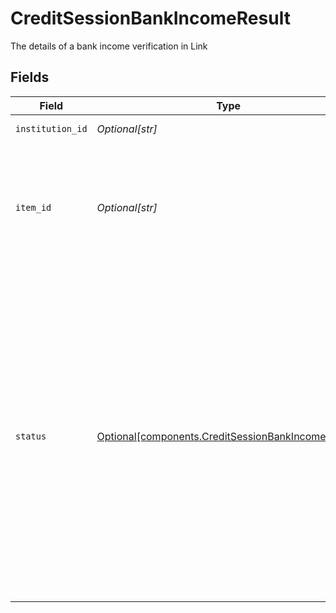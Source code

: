 # CreditSessionBankIncomeResult

The details of a bank income verification in Link


## Fields

| Field                                                                                                                                                                                                                                                                                                                                                                                                                                                | Type                                                                                                                                                                                                                                                                                                                                                                                                                                                 | Required                                                                                                                                                                                                                                                                                                                                                                                                                                             | Description                                                                                                                                                                                                                                                                                                                                                                                                                                          |
| ---------------------------------------------------------------------------------------------------------------------------------------------------------------------------------------------------------------------------------------------------------------------------------------------------------------------------------------------------------------------------------------------------------------------------------------------------- | ---------------------------------------------------------------------------------------------------------------------------------------------------------------------------------------------------------------------------------------------------------------------------------------------------------------------------------------------------------------------------------------------------------------------------------------------------- | ---------------------------------------------------------------------------------------------------------------------------------------------------------------------------------------------------------------------------------------------------------------------------------------------------------------------------------------------------------------------------------------------------------------------------------------------------- | ---------------------------------------------------------------------------------------------------------------------------------------------------------------------------------------------------------------------------------------------------------------------------------------------------------------------------------------------------------------------------------------------------------------------------------------------------- |
| `institution_id`                                                                                                                                                                                                                                                                                                                                                                                                                                     | *Optional[str]*                                                                                                                                                                                                                                                                                                                                                                                                                                      | :heavy_minus_sign:                                                                                                                                                                                                                                                                                                                                                                                                                                   | The Plaid Institution ID associated with the Item.                                                                                                                                                                                                                                                                                                                                                                                                   |
| `item_id`                                                                                                                                                                                                                                                                                                                                                                                                                                            | *Optional[str]*                                                                                                                                                                                                                                                                                                                                                                                                                                      | :heavy_minus_sign:                                                                                                                                                                                                                                                                                                                                                                                                                                   | The Plaid Item ID. The `item_id` is always unique; linking the same account at the same institution twice will result in two Items with different `item_id` values. Like all Plaid identifiers, the `item_id` is case-sensitive.                                                                                                                                                                                                                     |
| `status`                                                                                                                                                                                                                                                                                                                                                                                                                                             | [Optional[components.CreditSessionBankIncomeStatus]](../../models/shared/creditsessionbankincomestatus.md)                                                                                                                                                                                                                                                                                                                                           | :heavy_minus_sign:                                                                                                                                                                                                                                                                                                                                                                                                                                   | Status of the Bank Income Link session.<br/><br/>`APPROVED`: User has approved and verified their income<br/><br/>`NO_DEPOSITS_FOUND`: We attempted, but were unable to find any income in the connected account.<br/><br/>`USER_REPORTED_NO_INCOME`: The user explicitly indicated that they don't receive income in the connected account.<br/><br/>`STARTED`: The user began the bank income portion of the link flow.<br/><br/>`INTERNAL_ERROR`: The user encountered an internal error. |